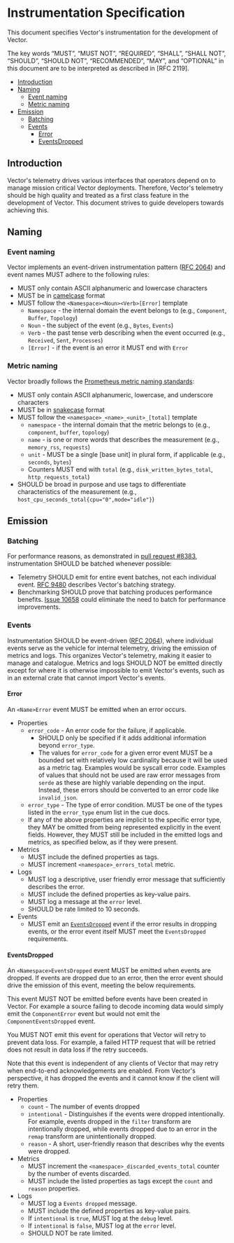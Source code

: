 # Instrumentation Specification

This document specifies Vector's instrumentation for the development of Vector.

The key words “MUST”, “MUST NOT”, “REQUIRED”, “SHALL”, “SHALL NOT”, “SHOULD”,
“SHOULD NOT”, “RECOMMENDED”, “MAY”, and “OPTIONAL” in this document are to be
interpreted as described in [RFC 2119].

- [Introduction](#introduction)
- [Naming](#naming)
  - [Event naming](#event-naming)
  - [Metric naming](#metric-naming)
- [Emission](#emission)
  - [Batching](#batching)
  - [Events](#events)
    - [Error](#error)
    - [EventsDropped](#eventsdropped)

## Introduction

Vector's telemetry drives various interfaces that operators depend on to manage
mission critical Vector deployments. Therefore, Vector's telemetry should be
high quality and treated as a first class feature in the development of Vector.
This document strives to guide developers towards achieving this.

## Naming

### Event naming

Vector implements an event-driven instrumentation pattern ([RFC 2064]) and
event names MUST adhere to the following rules:

- MUST only contain ASCII alphanumeric and lowercase characters
- MUST be in [camelcase] format
- MUST follow the `<Namespace><Noun><Verb>[Error]` template
  - `Namespace` - the internal domain the event belongs to (e.g., `Component`, `Buffer`, `Topology`)
  - `Noun` - the subject of the event (e.g., `Bytes`, `Events`)
  - `Verb` - the past tense verb describing when the event occurred (e.g., `Received`, `Sent`, `Processes`)
  - `[Error]` - if the event is an error it MUST end with `Error`

### Metric naming

Vector broadly follows the [Prometheus metric naming standards]:

- MUST only contain ASCII alphanumeric, lowercase, and underscore characters
- MUST be in [snakecase] format
- MUST follow the `<namespace>_<name>_<unit>_[total]` template
  - `namespace` - the internal domain that the metric belongs to (e.g., `component`, `buffer`, `topology`)
  - `name` - is one or more words that describes the measurement (e.g., `memory_rss`, `requests`)
  - `unit` - MUST be a single [base unit] in plural form, if applicable (e.g., `seconds`, `bytes`)
  - Counters MUST end with `total` (e.g., `disk_written_bytes_total`, `http_requests_total`)
- SHOULD be broad in purpose and use tags to differentiate characteristics of the measurement (e.g., `host_cpu_seconds_total{cpu="0",mode="idle"}`)

## Emission

### Batching

For performance reasons, as demonstrated in [pull request #8383],
instrumentation SHOULD be batched whenever possible:

- Telemetry SHOULD emit for entire event batches, not each individual event.
  [RFC 9480] describes Vector's batching strategy.
- Benchmarking SHOULD prove that batching produces performance benefits.
  [Issue 10658] could eliminate the need to batch for performance improvements.

### Events

Instrumentation SHOULD be event-driven ([RFC 2064]), where individual events
serve as the vehicle for internal telemetry, driving the emission of metrics
and logs. This organizes Vector's telemetry, making it easier to manage and
catalogue. Metrics and logs SHOULD NOT be emitted directly except for where it
is otherwise impossible to emit Vector's events, such as in an external crate
that cannot import Vector's events.

#### Error

An `<Name>Error` event MUST be emitted when an error occurs.

- Properties
  - `error_code` - An error code for the failure, if applicable.
    - SHOULD only be specified if it adds additional information beyond
      `error_type`.
    - The values for `error_code` for a given error event MUST be a bounded set
      with relatively low cardinality because it will be used as a metric tag.
      Examples would be syscall error code. Examples of values that should not
      be used are raw error messages from `serde` as these are highly variable
      depending on the input. Instead, these errors should be converted to an
      error code like `invalid_json`.
  - `error_type` - The type of error condition. MUST be one of the types listed
    in the `error_type` enum list in the cue docs.
  - If any of the above properties are implicit to the specific error
    type, they MAY be omitted from being represented explicitly in the
    event fields. However, they MUST still be included in the emitted
    logs and metrics, as specified below, as if they were present.
- Metrics
  - MUST include the defined properties as tags.
  - MUST increment `<namespace>_errors_total` metric.
- Logs
  - MUST log a descriptive, user friendly error message that sufficiently
    describes the error.
  - MUST include the defined properties as key-value pairs.
  - MUST log a message at the `error` level.
  - SHOULD be rate limited to 10 seconds.
- Events
  - MUST emit an [`EventsDropped`] event if the error results in dropping
    events, or the error event itself MUST meet the `EventsDropped`
    requirements.

#### EventsDropped

An `<Namespace>EventsDropped` event MUST be emitted when events are dropped.
If events are dropped due to an error, then the error event should drive the
emission of this event, meeting the below requirements.

This event MUST NOT be emitted before events have been created in Vector. For
example a source failing to decode incoming data would simply emit the
`ComponentError` event but would not emit the `ComponentEventsDropped` event.

You MUST NOT emit this event for operations that Vector will retry to prevent data loss. For
example, a failed HTTP request that will be retried does not result in data loss if the retry
succeeds.

Note that this event is independent of any clients of Vector that may retry when end-to-end
acknowledgements are enabled. From Vector's perspective, it has dropped the events and it cannot
know if the client will retry them.

- Properties
  - `count` - The number of events dropped
  - `intentional` - Distinguishes if the events were dropped intentionally. For
    example, events dropped in the `filter` transform are intentionally dropped,
    while events dropped due to an error in the `remap` transform are
    unintentionally dropped.
  - `reason` - A short, user-friendly reason that describes why the events were
    dropped.
- Metrics
  - MUST increment the `<namespace>_discarded_events_total` counter by the
    number of events discarded.
  - MUST include the listed properties as tags except the `count` and `reason` properties.
- Logs
  - MUST log a `Events dropped` message.
  - MUST include the defined properties as key-value pairs.
  - If `intentional` is `true`, MUST log at the `debug` level.
  - If `intentional` is `false`, MUST log at the `error` level.
  - SHOULD NOT be rate limited.

[camelcase]: https://en.wikipedia.org/wiki/Camel_case
[`eventsdropped`]: #EventsDropped
[issue 10658]: https://github.com/vectordotdev/vector/issues/10658
[prometheus metric naming standards]: https://prometheus.io/docs/practices/naming/
[pull request #8383]: https://github.com/vectordotdev/vector/pull/8383/
[rfc 2064]: https://github.com/vectordotdev/vector/blob/master/rfcs/2020-03-17-2064-event-driven-observability.md
[rfc 9480]: https://github.com/vectordotdev/vector/blob/master/rfcs/2021-10-22-9480-processing-arrays-of-events.md
[single base unit]: https://en.wikipedia.org/wiki/SI_base_unit
[snakecase]: https://en.wikipedia.org/wiki/Snake_case
